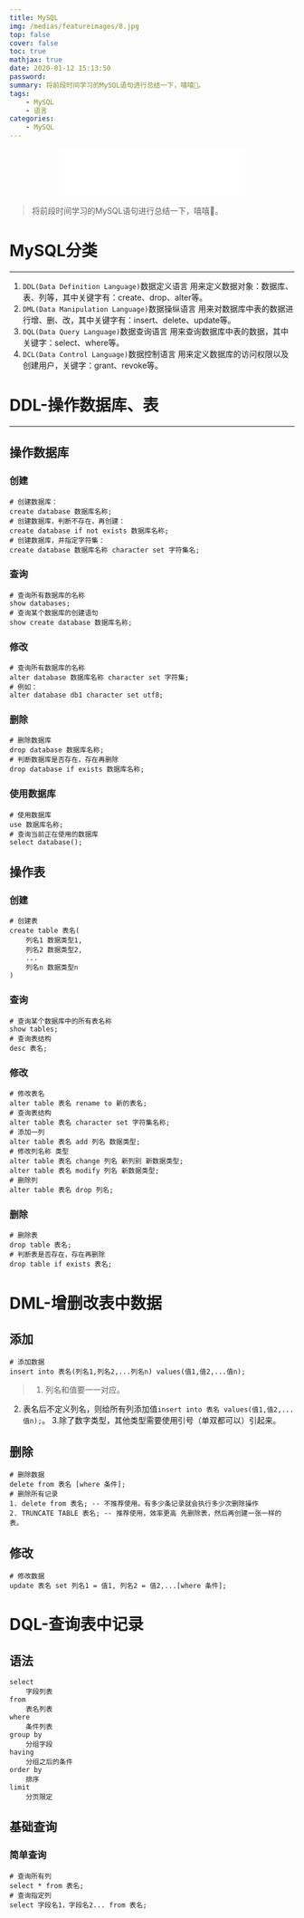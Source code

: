 ```yaml
---
title: MySQL
img: /medias/featureimages/8.jpg
top: false
cover: false
toc: true
mathjax: true
date: 2020-01-12 15:13:50
password:
summary: 将前段时间学习的MySQL语句进行总结一下，嘻嘻🧐。
tags:
    - MySQL
    - 语言
categories:
    - MySQL
---
```

<div align="middle"><iframe frameborder="no" border="0" marginwidth="0" marginheight="0" width=330 height=86 src="//music.163.com/outchain/player?type=2&id=413834822&auto=1&height=66"></iframe></div>

>将前段时间学习的MySQL语句进行总结一下，嘻嘻🧐。

# MySQL分类
---

1. `DDL(Data Definition Language)`数据定义语言
    用来定义数据对象：数据库、表、列等，其中关键字有：create、drop、alter等。
2. `DML(Data Manipulation Language)`数据操纵语言
    用来对数据库中表的数据进行增、删、改，其中关键字有：insert、delete、update等。
3. `DQL(Data Query Language)`数据查询语言
    用来查询数据库中表的数据，其中关键字：select、where等。
4. `DCL(Data Control Language)`数据控制语言
    用来定义数据库的访问权限以及创建用户，关键字：grant、revoke等。

# DDL-操作数据库、表
---
## 操作数据库
### 创建
```MySQL
# 创建数据库：
create database 数据库名称;
# 创建数据库，判断不存在，再创建：
create database if not exists 数据库名称;
# 创建数据库，并指定字符集：
create database 数据库名称 character set 字符集名;
```

### 查询
```MySQL
# 查询所有数据库的名称
show databases;
# 查询某个数据库的创建语句
show create database 数据库名称;
```

### 修改
```MySQL
# 查询所有数据库的名称
alter database 数据库名称 character set 字符集;
# 例如：
alter database db1 character set utf8;
```

### 删除
```MySQL
# 删除数据库
drop database 数据库名称;
# 判断数据库是否存在，存在再删除
drop database if exists 数据库名称;
```

### 使用数据库
```MySQL
# 使用数据库
use 数据库名称;
# 查询当前正在使用的数据库
select database();
```
## 操作表
### 创建
```MySQL
# 创建表
create table 表名(
    列名1 数据类型1,
    列名2 数据类型2,
    ...
    列名n 数据类型n
)
```
### 查询
```MySQL
# 查询某个数据库中的所有表名称
show tables;
# 查询表结构
desc 表名;
```
### 修改
```MySQL
# 修改表名
alter table 表名 rename to 新的表名;
# 查询表结构
alter table 表名 character set 字符集名称;
# 添加一列
alter table 表名 add 列名 数据类型;
# 修改列名称 类型
alter table 表名 change 列名 新列别 新数据类型;
alter table 表名 modify 列名 新数据类型;
# 删除列
alter table 表名 drop 列名;
```
### 删除
```MySQL
# 删除表
drop table 表名;
# 判断表是否存在，存在再删除
drop table if exists 表名;
```
# DML-增删改表中数据
## 添加
```MySQL
# 添加数据
insert into 表名(列名1,列名2,...列名n) values(值1,值2,...值n);
```
>1. 列名和值要一一对应。
2. 表名后不定义列名，则给所有列添加值`insert into 表名 values(值1,值2,...值n);`。
3.除了数字类型，其他类型需要使用引号（单双都可以）引起来。

## 删除
```MySQL
# 删除数据
delete from 表名 [where 条件];
# 删除所有记录
1. delete from 表名; -- 不推荐使用。有多少条记录就会执行多少次删除操作
2. TRUNCATE TABLE 表名; -- 推荐使用，效率更高 先删除表，然后再创建一张一样的表。
```
## 修改
```MySQL
# 修改数据
update 表名 set 列名1 = 值1, 列名2 = 值2,...[where 条件];
```
# DQL-查询表中记录
## 语法
```MySQL
select
    字段列表
from
    表名列表
where
    条件列表
group by
    分组字段
having
    分组之后的条件
order by
    排序
limit
    分页限定
```
## 基础查询
### 简单查询
```MySQL
# 查询所有列
select * from 表名;
# 查询指定列
select 字段名1，字段名2... from 表名;
```